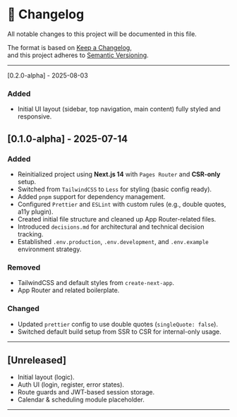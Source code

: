 # 📄 Changelog

All notable changes to this project will be documented in this file.

The format is based on [Keep a Changelog](https://keepachangelog.com/en/1.0.0/),  
and this project adheres to [Semantic Versioning](https://semver.org/).

---

[0.2.0-alpha] - 2025-08-03

### Added

- Initial UI layout (sidebar, top navigation, main content) fully styled and responsive.

## [0.1.0-alpha] - 2025-07-14

### Added

- Reinitialized project using **Next.js 14** with `Pages Router` and **CSR-only** setup.
- Switched from `TailwindCSS` to `Less` for styling (basic config ready).
- Added `pnpm` support for dependency management.
- Configured `Prettier` and `ESLint` with custom rules (e.g., double quotes, a11y plugin).
- Created initial file structure and cleaned up App Router-related files.
- Introduced `decisions.md` for architectural and technical decision tracking.
- Established `.env.production`, `.env.development`, and `.env.example` environment strategy.

### Removed

- TailwindCSS and default styles from `create-next-app`.
- App Router and related boilerplate.

### Changed

- Updated `prettier` config to use double quotes (`singleQuote: false`).
- Switched default build setup from SSR to CSR for internal-only usage.

---

## [Unreleased]

- Initial layout (logic).
- Auth UI (login, register, error states).
- Route guards and JWT-based session storage.
- Calendar & scheduling module placeholder.

---
